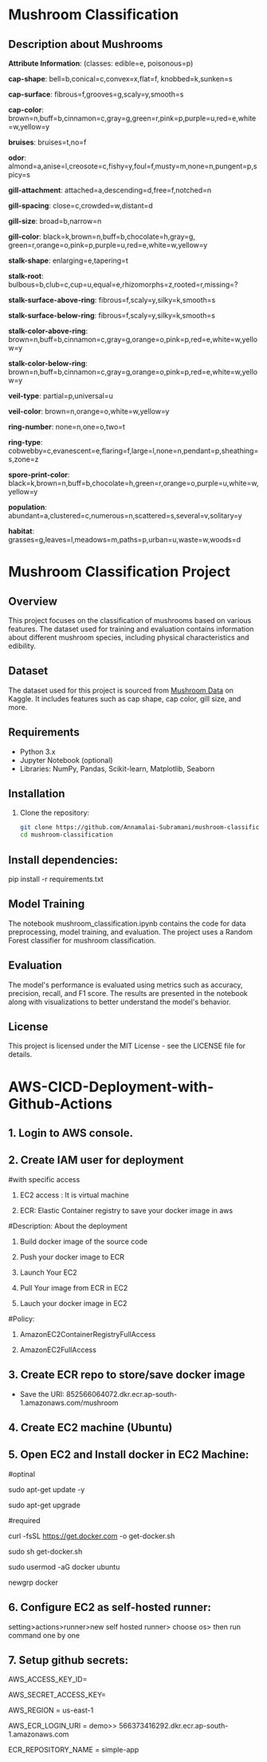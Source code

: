# Mushroom Classification

## Description about Mushrooms

**Attribute Information**: (classes: edible=e, poisonous=p)

**cap-shape**: bell=b,conical=c,convex=x,flat=f, knobbed=k,sunken=s

**cap-surface**: fibrous=f,grooves=g,scaly=y,smooth=s

**cap-color**: brown=n,buff=b,cinnamon=c,gray=g,green=r,pink=p,purple=u,red=e,white=w,yellow=y

**bruises**: bruises=t,no=f

**odor**: almond=a,anise=l,creosote=c,fishy=y,foul=f,musty=m,none=n,pungent=p,spicy=s

**gill-attachment**: attached=a,descending=d,free=f,notched=n

**gill-spacing**: close=c,crowded=w,distant=d

**gill-size**: broad=b,narrow=n

**gill-color**: black=k,brown=n,buff=b,chocolate=h,gray=g, green=r,orange=o,pink=p,purple=u,red=e,white=w,yellow=y

**stalk-shape**: enlarging=e,tapering=t

**stalk-root**: bulbous=b,club=c,cup=u,equal=e,rhizomorphs=z,rooted=r,missing=?

**stalk-surface-above-ring**: fibrous=f,scaly=y,silky=k,smooth=s

**stalk-surface-below-ring**: fibrous=f,scaly=y,silky=k,smooth=s

**stalk-color-above-ring**: brown=n,buff=b,cinnamon=c,gray=g,orange=o,pink=p,red=e,white=w,yellow=y

**stalk-color-below-ring**: brown=n,buff=b,cinnamon=c,gray=g,orange=o,pink=p,red=e,white=w,yellow=y

**veil-type**: partial=p,universal=u

**veil-color**: brown=n,orange=o,white=w,yellow=y

**ring-number**: none=n,one=o,two=t

**ring-type**: cobwebby=c,evanescent=e,flaring=f,large=l,none=n,pendant=p,sheathing=s,zone=z

**spore-print-color**: black=k,brown=n,buff=b,chocolate=h,green=r,orange=o,purple=u,white=w,yellow=y

**population**: abundant=a,clustered=c,numerous=n,scattered=s,several=v,solitary=y

**habitat**: grasses=g,leaves=l,meadows=m,paths=p,urban=u,waste=w,woods=d

# Mushroom Classification Project

## Overview

This project focuses on the classification of mushrooms based on various features. The dataset used for training and evaluation contains information about different mushroom species, including physical characteristics and edibility.

## Dataset

The dataset used for this project is sourced from [Mushroom Data](https://www.kaggle.com/uciml/mushroom-classification) on Kaggle. It includes features such as cap shape, cap color, gill size, and more.

## Requirements

- Python 3.x
- Jupyter Notebook (optional)
- Libraries: NumPy, Pandas, Scikit-learn, Matplotlib, Seaborn

## Installation

1. Clone the repository:

   ```bash
   git clone https://github.com/Annamalai-Subramani/mushroom-classification.git
   cd mushroom-classification

## Install dependencies:

   pip install -r requirements.txt

## Model Training
The notebook mushroom_classification.ipynb contains the code for data preprocessing, model training, and evaluation. The project uses a Random Forest classifier for mushroom classification.

## Evaluation
The model's performance is evaluated using metrics such as accuracy, precision, recall, and F1 score. The results are presented in the notebook along with visualizations to better understand the model's behavior.

## License
This project is licensed under the MIT License - see the LICENSE file for details.

# AWS-CICD-Deployment-with-Github-Actions
## 1. Login to AWS console.
## 2. Create IAM user for deployment
#with specific access

1. EC2 access : It is virtual machine

2. ECR: Elastic Container registry to save your docker image in aws


#Description: About the deployment

1. Build docker image of the source code

2. Push your docker image to ECR

3. Launch Your EC2 

4. Pull Your image from ECR in EC2

5. Lauch your docker image in EC2

#Policy:

1. AmazonEC2ContainerRegistryFullAccess

2. AmazonEC2FullAccess

## 3. Create ECR repo to store/save docker image
- Save the URI: 852566064072.dkr.ecr.ap-south-1.amazonaws.com/mushroom

## 4. Create EC2 machine (Ubuntu)
## 5. Open EC2 and Install docker in EC2 Machine:
#optinal

sudo apt-get update -y

sudo apt-get upgrade

#required

curl -fsSL https://get.docker.com -o get-docker.sh

sudo sh get-docker.sh

sudo usermod -aG docker ubuntu

newgrp docker

## 6. Configure EC2 as self-hosted runner:
setting>actions>runner>new self hosted runner> choose os> then run command one by one
## 7. Setup github secrets:
AWS_ACCESS_KEY_ID=

AWS_SECRET_ACCESS_KEY=

AWS_REGION = us-east-1

AWS_ECR_LOGIN_URI = demo>>  566373416292.dkr.ecr.ap-south-1.amazonaws.com

ECR_REPOSITORY_NAME = simple-app